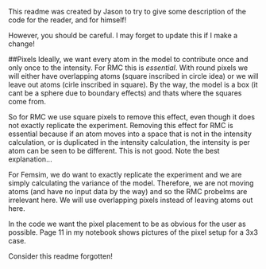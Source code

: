 This readme was created by Jason to try to give some description of the code for the reader, and for himself!

However, you should be careful. I may forget to update this if I make a change!

##Pixels
Ideally, we want every atom in the model to contribute once and only once to the intensity. For RMC this is *essential*. With round pixels we will either have overlapping atoms (square inscribed in circle idea) or we will leave out atoms (cirle inscribed in square). By the way, the model is a box (it cant be a sphere due to boundary effects) and thats where the squares come from.

So for RMC we use square pixels to remove this effect, even though it does not exactly replicate the experiment. Removing this effect for RMC is essential because if an atom moves into a space that is not in the intensity calculation, or is duplicated in the intensity calculation, the intensity is per atom can be seen to be different. This is not good. Note the best explanation...

For Femsim, we do want to exactly replicate the experiment and we are simply calculating the variance of the model. Therefore, we are not moving atoms (and have no input data by the way) and so the RMC probelms are irrelevant here. We will use overlapping pixels instead of leaving atoms out here.

In the code we want the pixel placement to be as obvious for the user as possible. Page 11 in my notebook shows pictures of the pixel setup for a 3x3 case.



Consider this readme forgotten!
